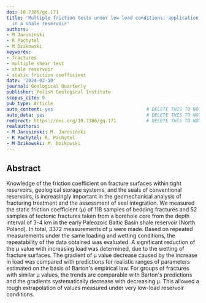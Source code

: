```yaml
---
doi: 10.7306/gq.171
title: 'Multiple friction tests under low load conditions: application to planar fractures
  in a shale reservoir'
authors:
- M Jarosinski
- R Pachytel
- M Dzikowski
keywords:
- fractures
- multiple shear test
- shale reservoir
- static friction coefficient
date: '2024-02-10'
journal: Geological Quarterly
publisher: Polish Geological Institute
scopus_cite: 0
pub_type: Article
auto_content: yes                                  # DELETE THIS TO NOT AUTO GENERATE CONTENT
auto_data: yes                                     # DELETE THIS TO NOT AUTO GENERATE METADATA
redirect: https://doi.org/10.7306/gq.171           # DELETE THIS TO NOT REDIRECT
realauthors:
- M Jarosinski: M. Jarosiński
- R Pachytel: R. Pachytel
- M Dzikowski: M. Dzikowski
---
```



## Abstract
Knowledge of the friction coefficient on fracture surfaces within tight reservoirs, geological storage systems, and the seals of conventional reservoirs, is increasingly important in the geomechanical analysis of fracturing treatment and the assessment of seal integration. We measured the static friction coefficient (µ) of 118 samples of bedding fractures and 52 samples of tectonic fractures taken from a borehole core from the depth interval of 3-4 km in the early Paleozoic Baltic Basin shale reservoir (North Poland). In total, 3372 measurements of µ were made. Based on repeated measurements under the same loading and wetting conditions, the repeatability of the data obtained was evaluated. A significant reduction of the µ value with increasing load was determined, due to the wetting of fracture surfaces. The gradient of µ value decrease caused by the increase in load was compared with predictions for realistic ranges of parameters estimated on the basis of Barton's empirical law. For groups of fractures with similar µ values, the trends are comparable with Barton's predictions and the gradients systematically decrease with decreasing µ. This allowed a rough extrapolation of values measured under very low-load reservoir conditions.

